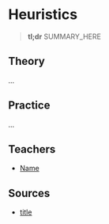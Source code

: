 # Heuristics

> **tl;dr** SUMMARY_HERE

## Theory

…

## Practice

…

## Teachers

- [Name](#link)

## Sources

- [title](#link)
